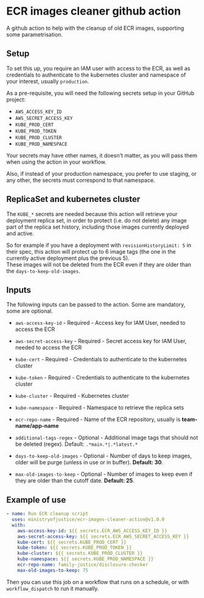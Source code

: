 # ECR images cleaner github action

A github action to help with the cleanup of old ECR images, supporting some parametrisation.

## Setup

To set this up, you require an IAM user with access to the ECR, as well as credentials to authenticate to the 
kubernetes cluster and namespace of your interest, usually `production`.

As a pre-requisite, you will need the following secrets setup in your GitHub project:

- `AWS_ACCESS_KEY_ID`
- `AWS_SECRET_ACCESS_KEY`
- `KUBE_PROD_CERT`
- `KUBE_PROD_TOKEN`
- `KUBE_PROD_CLUSTER`
- `KUBE_PROD_NAMESPACE`

Your secrets may have other names, it doesn't matter, as you will pass them when using the action in your workflow.

Also, if instead of your production namespace, you prefer to use staging, or any other, the secrets must correspond to that 
namespace.

## ReplicaSet and kubernetes cluster

The `KUBE_*` secrets are needed because this action will retrieve your deployment replica set, in order to protect (i.e. 
do not delete) any image part of the replica set history, including those images currently deployed and active.

So for example if you have a deployment with `revisionHistoryLimit: 5` in their spec, this action will protect up to 
6 image tags (the one in the currently active deployment plus the previous 5).  
These images will not be deleted from the ECR even if they are older than the `days-to-keep-old-images`.

## Inputs

The following inputs can be passed to the action. Some are mandatory, some are optional.

- `aws-access-key-id` - Required - Access key for IAM User, needed to access the ECR

- `aws-secret-access-key` - Required - Secret access key for IAM User, needed to access the ECR

- `kube-cert` - Required - Credentials to authenticate to the kubernetes cluster

- `kube-token` - Required - Credentials to authenticate to the kubernetes cluster

- `kube-cluster` - Required - Kubernetes cluster

- `kube-namespace` - Required - Namespace to retrieve the replica sets

- `ecr-repo-name` - Required - Name of the ECR repository, usually is **team-name/app-name**

- `additional-tags-regex` - Optional - Additional image tags that should not be deleted (regex). Default: `.*main.*|.*latest.*`

- `days-to-keep-old-images` - Optional - Number of days to keep images, older will be purge (unless in use or in buffer). **Default: 30**.

- `max-old-images-to-keep` - Optional - Number of images to keep even if they are older than the cutoff date. **Default: 25**.

## Example of use

```yaml
- name: Run ECR cleanup script
  uses: ministryofjustice/ecr-images-cleaner-action@v1.0.0
  with:
    aws-access-key-id: ${{ secrets.ECR_AWS_ACCESS_KEY_ID }}
    aws-secret-access-key: ${{ secrets.ECR_AWS_SECRET_ACCESS_KEY }}
    kube-cert: ${{ secrets.KUBE_PROD_CERT }}
    kube-token: ${{ secrets.KUBE_PROD_TOKEN }}
    kube-cluster: ${{ secrets.KUBE_PROD_CLUSTER }}
    kube-namespace: ${{ secrets.KUBE_PROD_NAMESPACE }}
    ecr-repo-name: family-justice/disclosure-checker
    max-old-images-to-keep: 75
```

Then you can use this job on a workflow that runs on a schedule, or with `workflow_dispatch` to run it manually.
